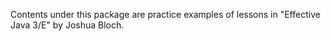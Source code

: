 Contents under this package are practice examples of lessons in "Effective Java 3/E" by Joshua Bloch.